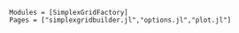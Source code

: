 ```@autodocs
Modules = [SimplexGridFactory]
Pages = ["simplexgridbuilder.jl","options.jl","plot.jl"]
```


